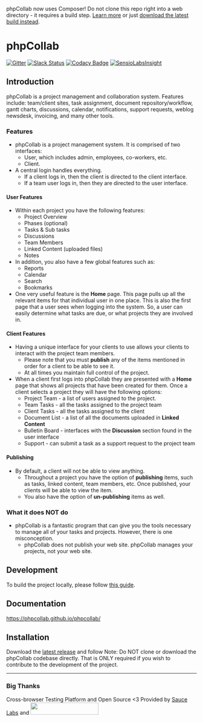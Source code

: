 phpCollab now uses Composer! Do not clone this repo right into a web directory - it requires a build step. [Learn more](https://phpcollab.github.io/phpcollab/developer/Build-Process.html) or just [download the latest build instead](https://github.com/phpcollab/phpcollab/releases/latest).


phpCollab
===
[![Gitter](https://badges.gitter.im/phpcollab/phpcollab.svg)](https://gitter.im/phpcollab/phpcollab?utm_source=badge&utm_medium=badge&utm_campaign=pr-badge)
[![Slack Status](https://slack.phpcollab.com/badge.svg)](https://slack.phpcollab.com)
[![Codacy Badge](https://api.codacy.com/project/badge/Grade/665531ad20b74af4bdb293116ce3f46b)](https://www.codacy.com/app/mindblender/phpcollab?utm_source=github.com&amp;utm_medium=referral&amp;utm_content=phpcollab/phpcollab&amp;utm_campaign=Badge_Grade)
[![SensioLabsInsight](https://insight.sensiolabs.com/projects/93ecaeb6-c941-4bdb-87c9-52209d76ed20/mini.png)](https://insight.sensiolabs.com/projects/93ecaeb6-c941-4bdb-87c9-52209d76ed20)

## Introduction
phpCollab is a project management and collaboration system. Features include: team/client sites, task assignment, document repository/workflow, gantt charts, discussions, calendar, notifications, support requests, weblog newsdesk, invoicing, and many other tools.


### Features
* phpCollab is a project management system. It is comprised of two interfaces:
    * User, which includes admin, employees, co-workers, etc.
    * Client.
* A central login handles everything.
    * If a client logs in, then the client is directed to the client interface.
    * If a team user logs in, then they are directed to the user interface.

#### User Features
* Within each project you have the following features:
    * Project Overview
    * Phases (optional)
    * Tasks & Sub tasks
    * Discussions
    * Team Members
    * Linked Content (uploaded files)
    * Notes
* In addition, you also have a few global features such as:
    * Reports
    * Calendar
    * Search
    * Bookmarks
* One very useful feature is the **Home** page. This page pulls up all the relevant items for that individual user in one place. This is also the first page that a user sees when logging into the system. So, a user can easily determine what tasks are due, or what projects they are involved in.

#### Client Features
* Having a unique interface for your clients to use allows your clients to interact with the project team members.
    * Please note that you must **publish** any of the items mentioned in order for a client to be able to see it.
    * At all times you maintain full control of the project.
* When a client first logs into phpCollab they are presented with a **Home** page that shows all projects that have been created for them. Once a client selects a project they will have the following options:
    * Project Team - a list of users assigned to the project.
    * Team Tasks - all the tasks assigned to the project team
    * Client Tasks - all the tasks assigned to the client
    * Document List - a list of all the documents uploaded in **Linked Content**
    * Bulletin Board - interfaces with the **Discussion** section found in the user interface
    * Support - can submit a task as a support request to the project team

#### Publishing
* By default, a client will not be able to view anything.
    * Throughout a project you have the option of **publishing** items, such as tasks, linked content, team members, etc. Once published, your clients will be able to view the item.
    * You also have the option of **un-publishing** items as well.

### What it does **NOT** do
* phpCollab is a fantastic program that can give you the tools necessary to manage all of your tasks and projects. However, there is one misconception.
    * phpCollab does not publish your web site. phpCollab manages your projects, not your web site.


## Development
To build the project locally, please follow [this guide](https://phpcollab.github.io/phpcollab/developer/Build-Process.html).

## Documentation
https://phpcollab.github.io/phpcollab/

## Installation
Download the [latest release](https://github.com/phpcollab/phpcollab/releases/latest) and follow 
Note: Do NOT clone or download the phpCollab codebase directly. That is ONLY required if you wish to contribute to the development of the project.

----

### Big Thanks

Cross-browser Testing Platform and Open Source <3 Provided by [Sauce Labs][sauceLabs] and [<img src="https://phpcollab.github.io/phpcollab/images/browserstack-logo.svg" width="180px" height="32px">][browserStack]

[sauceLabs]: https://saucelabs.com
[browserStack]: http://browserstack.com



